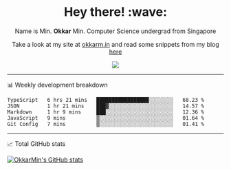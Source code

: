 <h1 align="center"> Hey there! :wave:</h1>

<p align="center">Name is Min. <strong>Okkar</strong> Min. Computer Science undergrad from Singapore</p>

<p align="center">Take a look at my site at <a href="https://okkarm.in" target="_blank">okkarm.in</a> and read some snippets from my blog <a href="https://okkarm.in/blog" target="_blank">here</a></p>

<p align="center">
  <a href="https://okkarm.in/linkedin" target='_blank'>
    <img src="https://img.shields.io/badge/linkedin-%230077B5.svg?&style=for-the-badge&logo=linkedin&logoColor=white" />
  </a>
 </p>

---

📊 Weekly development breakdown

<!--START_SECTION:waka-->
```text
TypeScript   6 hrs 21 mins   █████████████████░░░░░░░░   68.23 % 
JSON         1 hr 21 mins    ███▓░░░░░░░░░░░░░░░░░░░░░   14.57 % 
Markdown     1 hr 9 mins     ███░░░░░░░░░░░░░░░░░░░░░░   12.36 % 
JavaScript   9 mins          ▒░░░░░░░░░░░░░░░░░░░░░░░░   01.64 % 
Git Config   7 mins          ▒░░░░░░░░░░░░░░░░░░░░░░░░   01.41 % 
```
<!--END_SECTION:waka-->

---

📈 Total GitHub stats

<p>
  <a href="https://github.com/OkkarMin"><img src="https://github-readme-stats.vercel.app/api?username=OkkarMin&hide_border=true&show_icons=true&theme=graywhite" alt="OkkarMin's GitHub stats"></a>
</p>
